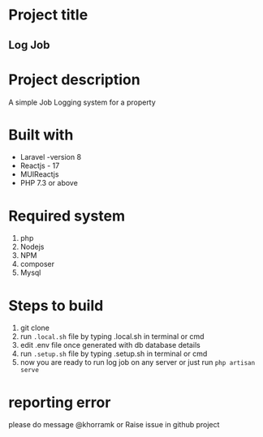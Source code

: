 # Project title
## Log Job

# Project description

A simple Job Logging system for a property

# Built with
- Laravel -version 8
- Reactjs - 17
- MUIReactjs
- PHP 7.3 or above
# Required system
1. php
2. Nodejs
3. NPM
4. composer
5. Mysql 

# Steps to build

1. git clone
2. run `.local.sh` file by typing .local.sh in terminal or cmd
3. edit .env file once generated with db database details
4. run `.setup.sh` file by typing .setup.sh in terminal or cmd
5. now you are ready to run log job on any server or just run `php artisan serve`

# reporting error 
please do message @khorramk or Raise issue in github project


